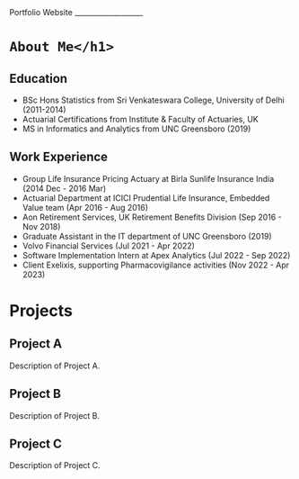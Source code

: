 <!DOCTYPE html>
<html>
<head>
  Portfolio Website ___________________
</head>
<body>
  <h1>
    
    About Me</h1>
  
  <h2>Education</h2>
  <ul>
    <li>BSc Hons Statistics from Sri Venkateswara College, University of Delhi (2011-2014)</li>
    <li>Actuarial Certifications from Institute & Faculty of Actuaries, UK</li>
    <li>MS in Informatics and Analytics from UNC Greensboro (2019)</li>
  </ul>
  
  <h2>Work Experience</h2>
  <ul>
    <li>Group Life Insurance Pricing Actuary at Birla Sunlife Insurance India (2014 Dec - 2016 Mar)</li>
    <li>Actuarial Department at ICICI Prudential Life Insurance, Embedded Value team (Apr 2016 - Aug 2016)</li>
    <li>Aon Retirement Services, UK Retirement Benefits Division (Sep 2016 - Nov 2018)</li>
    <li>Graduate Assistant in the IT department of UNC Greensboro (2019)</li>
    <li>Volvo Financial Services (Jul 2021 - Apr 2022)</li>
    <li>Software Implementation Intern at Apex Analytics (Jul 2022 - Sep 2022)</li>
    <li>Client Exelixis, supporting Pharmacovigilance activities (Nov 2022 - Apr 2023)</li>
  </ul>

<h1>Projects</h1>
  
  <h2>Project A</h2>
  <p>Description of Project A.</p>
  
  <h2>Project B</h2>
  <p>Description of Project B.</p>
  
  <h2>Project C</h2>
  <p>Description of Project C.</p>
</body>
</html>


